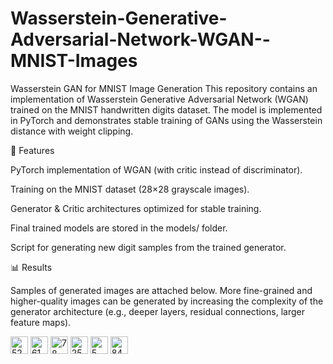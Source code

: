 # Wasserstein-Generative-Adversarial-Network-WGAN--MNIST-Images
Wasserstein GAN for MNIST Image Generation  This repository contains an implementation of Wasserstein Generative Adversarial Network (WGAN) trained on the MNIST handwritten digits dataset. The model is implemented in PyTorch and demonstrates stable training of GANs using the Wasserstein distance with weight clipping.

🚀 Features

PyTorch implementation of WGAN (with critic instead of discriminator).

Training on the MNIST dataset (28×28 grayscale images).

Generator & Critic architectures optimized for stable training.

Final trained models are stored in the models/ folder.

Script for generating new digit samples from the trained generator.

📊 Results

Samples of generated images are attached below.
More fine-grained and higher-quality images can be generated by increasing the complexity of the generator architecture (e.g., deeper layers, residual connections, larger feature maps).

<img width="28" height="28" alt="52" src="https://github.com/user-attachments/assets/371cd12c-8bc3-4d6f-aedf-a652f8112982" />
<img width="28" height="28" alt="61" src="https://github.com/user-attachments/assets/059ec3ab-83c9-40c7-b169-175b381230a4" />
<img width="28" height="28" alt="78" src="https://github.com/user-attachments/assets/b4445965-11e5-44e5-b3c3-0a92cfb63e1f" />
<img width="28" height="28" alt="25" src="https://github.com/user-attachments/assets/4e911afe-77e9-4653-9fa5-c60e11212382" />
<img width="28" height="28" alt="5" src="https://github.com/user-attachments/assets/fd0dc791-058c-452c-a2df-7bf6772102ee" />
<img width="28" height="28" alt="84" src="https://github.com/user-attachments/assets/0b72fcb3-7229-4e40-a434-9e3c8559e50f" />

